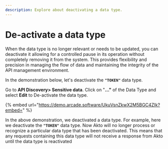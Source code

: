 ```yaml
---
description: Explore about deactivating a data type.
---
```


# De-activate a data type

When the data type is no longer relevant or needs to be updated, you can deactivate it allowing for a controlled pause in its operation without completely removing it from the system. This provides flexibility and precision in managing the flow of data and maintaining the integrity of the API management environment.

In the demonstration below, let's deactivate the **`"TOKEN"`** data type.

Go to **API Discovery> Sensitive data**. Click on "**…"** of the Data Type and select **Edit** to De-activate the data type.

{% embed url="https://demo.arcade.software/UkuVsnZkwX2M5BGC4ZIk?embed=" %}

In the above demonstration, we deactivated a data type. For example, here we deactivate the **`"TOKEN"`** data type. Now Akto will no longer process or recognize a particular data type that has been deactivated. This means that any requests containing this data type will not receive a response from Akto until the data type is reactivated
